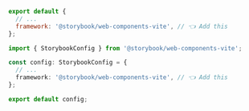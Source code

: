 <!-- TODO: Vet this example for CSF Factory compatibility -->

```js filename=".storybook/main.js" renderer="web-components" language="js"
export default {
  // ...
  framework: '@storybook/web-components-vite', // 👈 Add this
};
```

```ts filename=".storybook/main.ts" renderer="web-components" language="ts"
import { StorybookConfig } from '@storybook/web-components-vite';

const config: StorybookConfig = {
  // ...
  framework: '@storybook/web-components-vite', // 👈 Add this
};

export default config;
```

